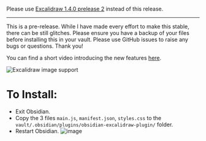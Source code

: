 Please use [Excalidraw 1.4.0 prelease 2](https://github.com/zsviczian/obsidian-excalidraw-plugin/releases/tag/1.4.0.prerelease.2) instead of this release.

-----

This is a pre-release. While I have made every effort to make this stable, there can be still glitches. Please ensure you have a backup of your files before installing this in your vault. Please use GitHub issues to raise any bugs or questions. Thank you!

You can find a short video introducing the new features [here](https://youtu.be/_c_0zpBJ4Xc).

![Excalidraw image support](https://user-images.githubusercontent.com/14358394/138568300-a6c8b385-99f3-40fa-9e68-5083756aa2bd.png)

# To Install:
- Exit Obsidian. 
- Copy the 3 files `main.js`, `manifest.json`, `styles.css` to the `vault/.obsidian/plugins/obsidian-excalidraw-plugin/` folder. 
- Restart Obsidian.
![image](https://user-images.githubusercontent.com/14358394/115394105-b8339080-a1e2-11eb-8395-ef42777e031e.png)


